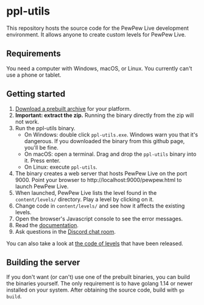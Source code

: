 # ppl-utils

This repository hosts the source code for the PewPew Live
development environment.
It allows anyone to create custom levels for PewPew Live.

## Requirements

You need a computer with Windows, macOS, or Linux. You currently can't use a phone or tablet.

## Getting started

1. [Download a prebuilt archive] for your platform.
1. **Important: extract the zip.** Running the binary directly from the zip will not work.
1. Run the ppl-utils binary.
    * On Windows: double click `ppl-utils.exe`. Windows warn you that it's dangerous. If you downloaded the binary from this github page, you'll be fine.
    * On macOS: open a terminal. Drag and drop the `ppl-utils` binary into it. Press enter.
    * On Linux: execute `ppl-utils`.
1. The binary creates a web server that hosts PewPew Live on the port 9000. Point your browser to
  http://localhost:9000/pewpew.html to launch PewPew Live.
1. When launched, PewPew Live lists the level found in the `content/levels/` directory.
  Play a level by clicking on it.
1. Change code in `content/levels/` and see how it affects the existing levels.
1. Open the browser's Javascript console to see the error messages.
1. Read the [documentation].
1. Ask questions in the [Discord chat room].

You can also take a look at [the code of levels] that have been released.

## Building the server

If you don't want (or can't) use one of the prebuilt binaries, you can build the binaries yourself.
The only requirement is to have golang 1.14 or newer installed on your system.
After obtaining the source code, build with `go build`.

[Download a prebuilt archive]: https://github.com/jyaif/ppl-utils/tags
[documentation]: https://pewpewlive.github.io/ppl-docs/
[Discord chat room]: https://discord.gg/YvGd2pF
[the code of levels]: https://github.com/jyaif/ppl-levels/tree/master

